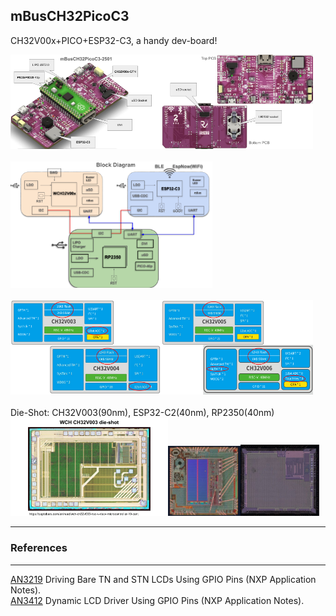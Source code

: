 ## mBusCH32PicoC3
CH32V00x+PICO+ESP32-C3, a handy dev-board!

<img src="PIC/mBusCh32PicoC3_iso.png" width=48%><img src="PIC/mBusCh32PicoC3_TopBot.png" width=48%> <br>
<br>
<img src="PIC/mBusCh32PicoC3_BlockDiag.png" width=64%> <br>
<br>
<img src="PIC/mBusCh32PicoC3_003004.png" width=48%><img src="PIC/mBusCh32PicoC3_005006.png" width=48%> <br>
<br>
Die-Shot: CH32V003(90nm), ESP32-C2(40nm), RP2350(40nm) <br>
<img src="PIC/mBusCh32PicoC3_003Die.png" width=50%><img src="PIC/ESP32-C2-40nm.jpg" width=23%><img src="PIC/RP2350-40nm.jpg" width=25%> <br>

---
### References
---
[AN3219](https://www.nxp.com/docs/en/application-note/AN3219.pdf) Driving Bare TN and STN LCDs Using GPIO Pins (NXP Application Notes). <br>
[AN3412](https://www.nxp.com/docs/en/application-note/AN3412.pdf) Dynamic LCD Driver Using GPIO Pins (NXP Application Notes). <br>
